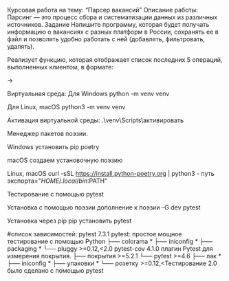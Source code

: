 Курсовая работа на тему: “Парсер вакансий”
Описание работы:
Парсинг — это процесс сбора и систематизации данных из различных источников. 
Задание
Напишите программу, которая будет получать информацию о вакансиях с разных платформ в России, сохранять ее в файл и позволять удобно работать с ней (добавлять, фильтровать, удалять).

Реализует функцию, которая отображает список последних 5 операций, выполненных клиентом, в формате:

->

Виртуальная среда:
Для Windows
python -m venv venv

Для Linux, macOS
python3 -m venv venv

Активация виртуальной среды:
.\venv\Scripts\активировать

Менеджер пакетов поэзии.

Windows
установить pip poetry

macOS
создаем установочную поэзию

Linux, macOS
curl -sSL https://install.python-poetry.org | python3 - путь экспорта="$HOME/.local/bin:$PATH"

Тестирование с помощью pytest

Установка с помощью поэзии
дополнение к поэзии –G dev pytest

Установка через pip
pip установить pytest

#список зависимостей: pytest 7.3.1 pytest: простое мощное тестирование с помощью Python ├── colorama * ├── iniconfig * ├── packaging * └── pluggy >=0.12,<2.0 pytest-cov 4.1.0 плагин Pytest для измерения покрытия. ├── покрытия >=5.2.1 └── pytest >=4.6 ├── лак * ├── iniconfig * ├── упаковки * └── розетку >=0.12,<Тестирование 2.0 было сделано с помощью pytest
